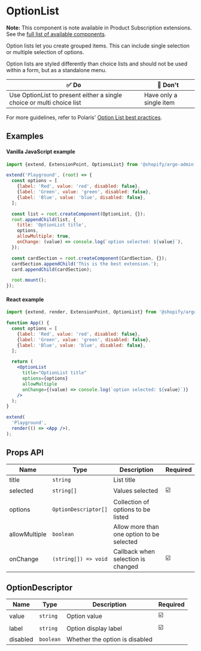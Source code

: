 # OptionList

**Note:** This component is note available in Product Subscription extensions. See the [full list of available components](../ExtensionPoints/ProductSubscription/README.md).

Option lists let you create grouped items. This can include single selection or multiple selection of options.

Option lists are styled differently than choice lists and should not be used within a form, but as a standalone menu.

| ✅ Do                                                                 | 🛑 Don't                |
| --------------------------------------------------------------------- | ----------------------- |
| Use OptionList to present either a single choice or multi choice list | Have only a single item |

For more guidelines, refer to Polaris' [Option List best practices](https://polaris.shopify.com/components/lists-and-tables/option-list#section-best-practices).

## Examples

#### Vanilla JavaScript example

```js
import {extend, ExtensionPoint, OptionsList} from '@shopify/argo-admin';

extend('Playground', (root) => {
  const options = [
    {label: 'Red', value: 'red', disabled: false},
    {label: 'Green', value: 'green', disabled: false},
    {label: 'Blue', value: 'blue', disabled: false},
  ];

  const list = root.createComponent(OptionList, {});
  root.appendChild(list, {
    title: 'OptionList title',
    options,
    allowMultiple: true,
    onChange: (value) => console.log(`option selected: ${value}`),
  });

  const cardSection = root.createComponent(CardSection, {});
  cardSection.appendChild('This is the best extension.');
  card.appendChild(cardSection);

  root.mount();
});
```

#### React example

```jsx
import {extend, render, ExtensionPoint, OptionList} from '@shopify/argo-admin-react';

function App() {
  const options = [
    {label: 'Red', value: 'red', disabled: false},
    {label: 'Green', value: 'green', disabled: false},
    {label: 'Blue', value: 'blue', disabled: false},
  ];

  return (
    <OptionList
      title="OptionList title"
      options={options}
      allowMultiple
      onChange={(value) => console.log(`option selected: ${value}`)}
    />
  );
}

extend(
  'Playground',
  render(() => <App />),
);
```

## Props API

| Name          | Type                 | Description                               | Required |
| ------------- | -------------------- | ----------------------------------------- | -------- |
| title         | `string`             | List title                                |          |
| selected      | `string[]`           | Values selected                           | ☑️       |
| options       | `OptionDescriptor[]` | Collection of options to be listed        |          |
| allowMultiple | `boolean`            | Allow more than one option to be selected |          |
| onChange      | `(string[]) => void` | Callback when selection is changed        | ☑️       |

## OptionDescriptor

| Name     | Type      | Description                    | Required |
| -------- | --------- | ------------------------------ | -------- |
| value    | `string`  | Option value                   | ☑️       |
| label    | `string`  | Option display label           | ☑️       |
| disabled | `boolean` | Whether the option is disabled |          |
